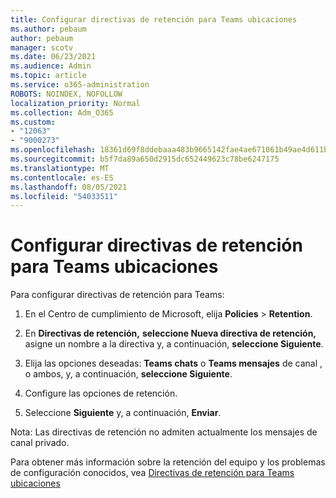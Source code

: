 ```yaml
---
title: Configurar directivas de retención para Teams ubicaciones
ms.author: pebaum
author: pebaum
manager: scotv
ms.date: 06/23/2021
ms.audience: Admin
ms.topic: article
ms.service: o365-administration
ROBOTS: NOINDEX, NOFOLLOW
localization_priority: Normal
ms.collection: Adm_O365
ms.custom:
- "12063"
- "9000273"
ms.openlocfilehash: 18361d69f8ddebaaa483b9665142fae4ae671061b49ae4d611bb5e85c7cb2d82
ms.sourcegitcommit: b5f7da89a650d2915dc652449623c78be6247175
ms.translationtype: MT
ms.contentlocale: es-ES
ms.lasthandoff: 08/05/2021
ms.locfileid: "54033511"
---
```

# <a name="configure-retention-policies-for-teams-locations"></a>Configurar directivas de retención para Teams ubicaciones

Para configurar directivas de retención para Teams:

1. En el Centro de cumplimiento de Microsoft, elija **Policies**  >  **Retention**.

1. En **Directivas de retención,** **seleccione Nueva directiva de retención,** asigne un nombre a la directiva y, a continuación, **seleccione Siguiente**.

1. Elija las opciones deseadas: **Teams chats** o **Teams mensajes** de canal , o ambos, y, a continuación, **seleccione Siguiente**.

1. Configure las opciones de retención. 

1. Seleccione **Siguiente** y, a continuación, **Enviar**.

Nota: Las directivas de retención no admiten actualmente los mensajes de canal privado.

Para obtener más información sobre la retención del equipo y los problemas de configuración conocidos, vea [Directivas de retención para Teams ubicaciones](/microsoft-365/compliance/create-retention-policies#retention-policy-for-teams-locations)

